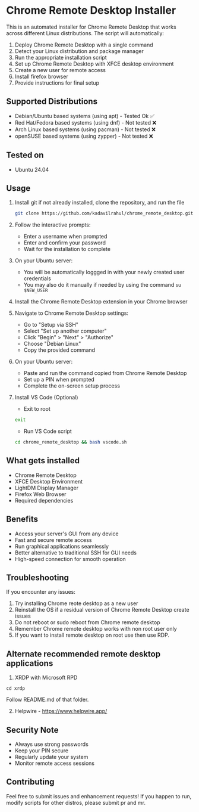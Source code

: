 # Chrome Remote Desktop Installer

This is an automated installer for Chrome Remote Desktop that works across different Linux distributions. The script will automatically:
1. Deploy Chrome Remote Desktop with a single command
2. Detect your Linux distribution and package manager
3. Run the appropriate installation script
4. Set up Chrome Remote Desktop with XFCE desktop environment
5. Create a new user for remote access
6. Install firefox browser
7. Provide instructions for final setup

## Supported Distributions

- Debian/Ubuntu based systems (using apt) - Tested Ok ✅
- Red Hat/Fedora based systems (using dnf) - Not tested ❌
- Arch Linux based systems (using pacman) - Not tested ❌
- openSUSE based systems (using zypper) - Not tested ❌

## Tested on

- Ubuntu 24.04

## Usage

1. Install git if not already installed, clone the repository, and run the file
   ```bash
   git clone https://github.com/kadavilrahul/chrome_remote_desktop.git && cd chrome_remote_desktop && bash main.sh
   ```
2. Follow the interactive prompts:
   - Enter a username when prompted
   - Enter and confirm your password
   - Wait for the installation to complete

3. On your Ubuntu server:
   - You will be automatically loggged in with your newly created user credentials
   - You may also do it manually if needed by using the command `su $NEW_USER`  
    
4. Install the Chrome Remote Desktop extension in your Chrome browser

5. Navigate to Chrome Remote Desktop settings:
   - Go to "Setup via SSH"
   - Select "Set up another computer"
   - Click "Begin" > "Next" > "Authorize"
   - Choose "Debian Linux"
   - Copy the provided command

6. On your Ubuntu server:
   - Paste and run the command copied from Chrome Remote Desktop
   - Set up a PIN when prompted
   - Complete the on-screen setup process

7. Install VS Code (Optional)
   - Exit to root
   ```bash
   exit
   ```
   - Run VS Code script
   ```bash
   cd chrome_remote_desktop && bash vscode.sh
   ```
   
## What gets installed

- Chrome Remote Desktop
- XFCE Desktop Environment
- LightDM Display Manager
- Firefox Web Browser
- Required dependencies

## Benefits

- Access your server's GUI from any device
- Fast and secure remote access
- Run graphical applications seamlessly
- Better alternative to traditional SSH for GUI needs
- High-speed connection for smooth operation

## Troubleshooting

If you encounter any issues:
1. Try installing Chrome reote desktop as a new user
2. Reinstall the OS if a residual version of Chrome Remote Desktop create issues
3. Do not reboot or sudo reboot from Chrome remote desktop
4. Remember Chrome remote desktop works with non root user only
5. If you want to install remote desktop on root use then use RDP.

## Alternate recommended remote desktop applications

1. XRDP with Microsoft RPD
```bas
cd xrdp
```

Follow README.md of that folder.

2. Helpwire - https://www.helpwire.app/

## Security Note

- Always use strong passwords
- Keep your PIN secure
- Regularly update your system
- Monitor remote access sessions

## Contributing

Feel free to submit issues and enhancement requests!
If you happen to run, modify scripts for other distros, please submit pr and mr.
